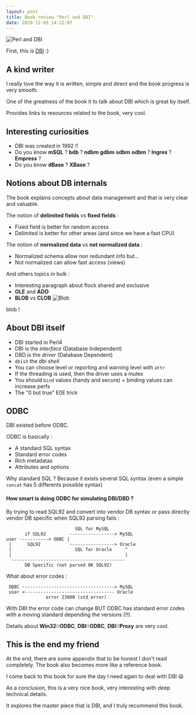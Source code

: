 ```yaml
---
layout: post
title: Book review "Perl and DBI"
date: 2020-12-03 14:22:07
---
```

![Perl and DBI](images/sjw7l4i324yt7mzcxfln.jpg)

First, this is [DBI](https://metacpan.org/pod/DBI) :)

## A kind writer
I really love the way it is written, simple and direct and the book progress is very smooth.

One of the greatness of the book it to talk about DBI which is great by itself.

Provides links to resources related to the book, very cool. 

## Interesting curiosities
* DBI was created in 1992 !!
* Do you know **mSQL** ? **bdb** ? **ndbm** **gdbm** **sdbm** **odbm** ? **Ingres** ? **Empress** ?
* Do you know **dBase** ? **XBase** ? 

## Notions about DB internals 
The book explains concepts about data management and that is  very clear and valuable.

The notion of **delimited fields** vs **fixed fields** :
* Fixed field is better for random access
* Delimited is better for other areas (and since we have a fast CPU)

The notion of **normalized data** vs **not normalized data** : 
* Normalized schema allow non redundant info but...
* Not normalized can allow fast access (views)

And others topics in bulk :
* Interesting paragraph about flock shared and exclusive
* **OLE** and **ADO**
* **BLOB** vs **CLOB**
![Blob](images/pah7q5x5f35bs6w0m5ab.jpg)

blob !

## About DBI itself
* DBI started in Perl4
* DBI is the *interface* (Database Independent)
* DBD is the *driver* (Database Dependent)
* `dbish` the *dbi shell*
* You can choose level or reporting and warning level with `attr`
* If the threading is used, then the driver uses a mutex
* You should `bind` values (handy and secure) + binding values can increase perfs
* The "0 but true" E0E trick

## ODBC
DBI existed before ODBC.

ODBC is basically :
* A standard SQL syntax
* Standard error codes
* Rich metadatas
* Attributes and options

Why standard SQL ? Because it exists several SQL syntax (even a simple `concat` has 5 differents possible syntax)

#### How smart is doing ODBC for simulating DBI/DBD ? 

By trying to read SQL92 and convert into vendor DB syntax or pass directly vendor DB specific when SQL92 parsing fails :

```
                          SQL for MySQL
       if SQL92         -----------------> MySQL
user -----------> ODBC |
 |      SQL92           -----------------> Oracle
 |                        SQL for Oracle     ^
 |                                           |
  -------------------------------------------
       DB Specific (not parsed OK SQL92)
```
   
What about error codes :
```
 ODBC -----------------------------------> MySQL
 user <---------------------------------- Oracle
               error 23000 (std error)
```

With DBI the error code can change BUT ODBC has standard error codes with  a moving standard depending the versions (!!).

Details about **Win32::ODBC**, **DBI::ODBC**, **DBI::Proxy** are very cool.

## This is the end my friend
At the end, there are some appendix that to be honest I don't read completely. The book also becomes more like a reference book.

I come back to this book for sure the day I need again to deal with DBI :smiley: 

As a conclusion, this is a very nice book, very interesting with deep technical details.

It explores the master piece that is DBI, and I truly recommend this book.
